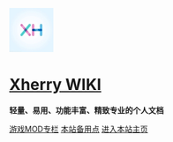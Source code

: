 ![](assets/xh1.jpg)

# [**Xherry WIKI**](?id=Xherry)

**轻量、易用、功能丰富、精致专业的个人文档**

[游戏MOD专栏](https://docs.xhcheats.cn/#) [本站备用点](https://wiki.xhcheats.cn/#/) [进入本站主页](README.md)